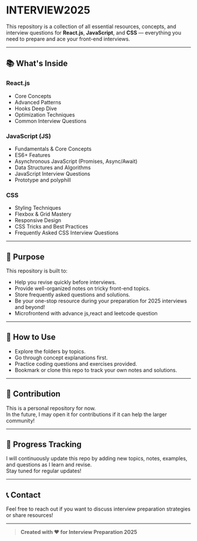# INTERVIEW2025

This repository is a collection of all essential resources, concepts, and interview questions for **React.js**, **JavaScript**, and **CSS** — everything you need to prepare and ace your front-end interviews.

---

## 📚 What's Inside

### React.js
- Core Concepts
- Advanced Patterns
- Hooks Deep Dive
- Optimization Techniques
- Common Interview Questions

### JavaScript (JS)
- Fundamentals & Core Concepts
- ES6+ Features
- Asynchronous JavaScript (Promises, Async/Await)
- Data Structures and Algorithms
- JavaScript Interview Questions
- Prototype and polyphill

### CSS
- Styling Techniques
- Flexbox & Grid Mastery
- Responsive Design
- CSS Tricks and Best Practices
- Frequently Asked CSS Interview Questions

---

## 🎯 Purpose

This repository is built to:

- Help you revise quickly before interviews.
- Provide well-organized notes on tricky front-end topics.
- Store frequently asked questions and solutions.
- Be your one-stop resource during your preparation for 2025 interviews and beyond!
- Microfrontend with advance js,react and leetcode question

---

## 🚀 How to Use

- Explore the folders by topics.
- Go through concept explanations first.
- Practice coding questions and exercises provided.
- Bookmark or clone this repo to track your own notes and solutions.

---

## 📌 Contribution

This is a personal repository for now.  
In the future, I may open it for contributions if it can help the larger community!

---

## 📅 Progress Tracking

I will continuously update this repo by adding new topics, notes, examples, and questions as I learn and revise.  
Stay tuned for regular updates!

---

## 📞 Contact

Feel free to reach out if you want to discuss interview preparation strategies or share resources!

---

> **Created with ❤️ for Interview Preparation 2025**
